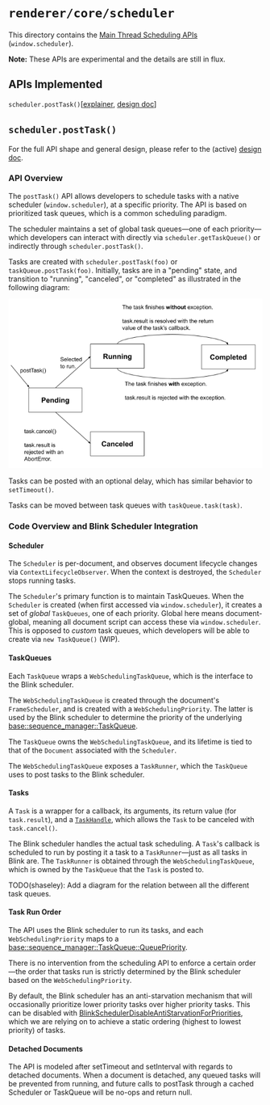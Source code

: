 # `renderer/core/scheduler`

This directory contains the [Main Thread Scheduling
APIs](https://github.com/WICG/main-thread-scheduling) (`window.scheduler`).

**Note:** These APIs are experimental and the details are still in flux.

## APIs Implemented

`scheduler.postTask()`[[explainer](https://github.com/WICG/main-thread-scheduling/blob/master/PrioritizedPostTask.md), [design doc](https://docs.google.com/document/d/1xU7HyNsEsbXhTgt0ZnXDbeSXm5-m5FzkLJAT6LTizEI/edit#heading=h.iw2lczs6xwe6)]

## `scheduler.postTask()`

For the full API shape and general design, please refer to the (active)
[design doc](https://docs.google.com/document/d/1xU7HyNsEsbXhTgt0ZnXDbeSXm5-m5FzkLJAT6LTizEI/edit#heading=h.iw2lczs6xwe6).

### API Overview

The `postTask()` API allows developers to schedule tasks with a native scheduler
(`window.scheduler`), at a specific priority. The API is based on prioritized
task queues, which is a common scheduling paradigm.

The scheduler maintains a set of global task queues&mdash;one of each
priority&mdash;which developers can interact with directly via
`scheduler.getTaskQueue()` or indirectly through `scheduler.postTask()`.

Tasks are created with `scheduler.postTask(foo)` or `taskQueue.postTask(foo)`.
Initially, tasks are in a "pending" state, and transition to "running",
"canceled", or "completed" as illustrated in the following diagram:

![Task Lifecycle](images/task_lifecycle.png)

Tasks can be posted with an optional delay, which has similar behavior to
`setTimeout()`.

Tasks can be moved between task queues with `taskQueue.task(task)`.

### Code Overview and Blink Scheduler Integration

#### Scheduler

The `Scheduler` is per-document, and observes document lifecycle changes via
`ContextLifecycleObserver`. When the context is destroyed, the `Scheduler` stops
running tasks.

The `Scheduler`'s primary function is to maintain TaskQueues. When the
`Scheduler` is created (when first accessed via `window.scheduler`), it creates
a set of *global* `TaskQueues`, one of each priority.  Global here means
document-global, meaning all document script can access these via
`window.scheduler`. This is opposed to *custom* task queues, which developers
will be able to create via `new TaskQueue()` (WIP).


#### TaskQueues

Each `TaskQueue` wraps a `WebSchedulingTaskQueue`, which is the interface to the
Blink scheduler.

The `WebSchedulingTaskQueue` is created through the document's `FrameScheduler`,
and is created with a `WebSchedulingPriority`. The latter is used by the Blink
scheduler to determine the priority of the underlying
[base::sequence_manager::TaskQueue](https://cs.chromium.org/chromium/src/base/task/sequence_manager/task_queue.h).

The `TaskQueue` owns the `WebSchedulingTaskQueue`, and its lifetime is tied to
that of the `Document` associated with the `Scheduler`.

The `WebSchedulingTaskQueue` exposes a `TaskRunner`, which the `TaskQueue` uses
to post tasks to the Blink scheduler.


#### Tasks

A `Task` is a wrapper for a callback, its arguments, its return value (for
`task.result`), and a
[`TaskHandle`](https://cs.chromium.org/chromium/src/third_party/blink/renderer/platform/scheduler/public/post_cancellable_task.h?sq=package:chromium&g=0&l=22),
which allows the `Task` to be canceled with `task.cancel()`.

The Blink scheduler handles the actual task scheduling. A `Task`'s callback is
scheduled to run by posting it a task to a `TaskRunner`&mdash;just as all tasks
in Blink are. The `TaskRunner` is obtained through the `WebSchedulingTaskQueue`,
which is owned by the `TaskQueue` that the `Task` is posted to.

TODO(shaseley): Add a diagram for the relation between all the different task
queues.

#### Task Run Order

The API uses the Blink scheduler to run its tasks, and each
`WebSchedulingPriority` maps to a
[base::sequence_manager::TaskQueue::QueuePriority](https://cs.chromium.org/chromium/src/base/task/sequence_manager/task_queue.h?sq=package:chromium&g=0&l=76).

There is no intervention from the scheduling API to enforce a certain
order&mdash;the order that tasks run is strictly determined by the Blink
scheduler based on the `WebSchedulingPriority`.

By default, the Blink scheduler has an anti-starvation mechanism that will
occasionally prioritize lower priority tasks over higher priority tasks. This
can be disabled with
[BlinkSchedulerDisableAntiStarvationForPriorities](https://cs.chromium.org/chromium/src/third_party/blink/renderer/platform/scheduler/common/features.h?q=BlinkSchedulerDisa&sq=package:chromium&g=0&l=173),
which we are relying on to achieve a static ordering (highest to lowest
priority) of tasks.

#### Detached Documents

The API is modeled after setTimeout and setInterval with regards to detached
documents. When a document is detached, any queued tasks will be prevented from
running, and future calls to postTask through a cached Scheduler or TaskQueue
will be no-ops and return null.
